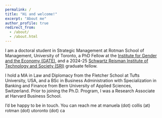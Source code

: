 ```yaml
---
permalink: /
title: "Hi and welcome!"
excerpt: "About me"
author_profile: true
redirect_from: 
  - /about/
  - /about.html
---
```


I am a doctoral student in Strategic Management at Rotman School of Management, University of Toronto, a PhD Fellow at the [Institute for Gender and the Economy (GATE)](https://www.gendereconomy.org/), and a 2024-25 [Schwartz Reisman Institute of Technology and Society (SRI)](https://srinstitute.utoronto.ca/) graduate fellow.


I hold a MA in Law and Diplomacy from the Fletcher School at Tufts University, USA, and a BSc in Business Administration with Specialization in Banking and Finance from Bern University of Applied Sciences, Switzerland. Prior to joining the Ph.D. Program, I was a Research Associate at Harvard Business School.


<!-- 

As an organizational scholar, I focus on understanding the underlying mechanisms of gender disparities in professional contexts, as well as identifying interventions that can mitigate them. In my first stream of work, I investigate the impact of workplace climate on gender representation in organizations and organizational outcomes – and how hybrid and teamwork shape these outcomes. This body of work directly informs key aspects of the future of work, particularly as hybrid and remote work models and teamwork become more prevalent. First, I show that hybrid and remote work arrangements shape the tolerance of workplace hostility. As more organizations adopt more flexible forms of work arrangements, understanding these dynamics is essential for creating inclusive and productive workplaces in the future. Second, technological advancements have facilitated the shift towards remote and hybrid work. My work examines the human and social implications of these technological shifts, offering insight into how technology might shape the future of work environments. Third, my ongoing experimental work on hostility and productivity provides insights into how interpersonal dynamics affect team performance. As teamwork remains a cornerstone (and becomes more prevalent) in many industries, understanding these effects is vital for understanding the factors driving organizational effectiveness in the future.

A second set of papers unpacks the impact of gender beliefs and norms on individuals’ self-ability assessments, application behavior, and scientific contributions. This set of papers addresses women's underrepresentation in challenging but highly rewarding positions by examining underlying mechanisms of gender disparities. The findings reveal how stereotypes, social norms, and the status-quo information environment shape and reinforce gender imbalances in professional settings and offer an empirically validated and practical solution to improve gender diversity in applicant pools. This work aligns with my broader agenda of investigating how social factors influence selection processes and perpetuate gender gaps across organizational contexts.


I use experimental (lab and field) methods and econometric approaches leveraging observational and historical data to address these questions. 
My work relies on the latest econometric methods and experimental best practices (including pre-registration and pre-analysis plans). I am committed to open science and transparency whenever possible by posting full experimental materials, making datasets accessible for replication, and providing full transparency about the research process.

My research has appeared in Management Science and the Journal of the European Economic Association. It has been recognized by the Academy of Management and the ZEW Conference With and Within Organizations. It has also received funding from several grant institutes, including SSHRC (the Canadian equivalent of the NSF), the Schwartz Reisman Institute for Technology and Society, the Institute for Gender and the Economy, and the TD-Management and Data Analytics Lab. I presented my work at numerous reputable conferences across fields, including the Academy of Management Annual Meeting, the European Group for Organizational Studies, the People and Organizations Conference, Advances with Field Experiments, the Implications of Remote Work Conference, the SMS Strategies for Sustainable Human Development Conference, and the Stanford Institute for Theoretical Economics. I shared my work with practitioners and executives at the Rotman School of Management at the University of Toronto and the Wharton School at the University of Pennsylvania.



With my research, I explore how gender and social forces influences our contributions and outcomes in challenging settings with the potential for high reward in organizations, science, and entrepreneurship. My primary school of thought is social constructivism and power. As such, I take a particular interest in social forces such as norms and gender and how they interact in our society and how they shape freedoms, opportunities, and welfare distributions.

I study which normative and structural conditions influence a qualified and talented individual to contribute their knowledge, especially in challenging but highly rewarding settings. My three papers Stereotypes and Belief Updating,  Whether to Apply, and Workplace Hostility are examples of this line of work. I use laboratory experiments, online field experiments, and simulated labor markets to study these questions.  

I have a latent interest in education, technology, and entrepreneurship and innovation.
-->

I’d be happy to be in touch. You can reach me at manuela (dot) collis (at) rotman (dot) utoronto (dot) ca